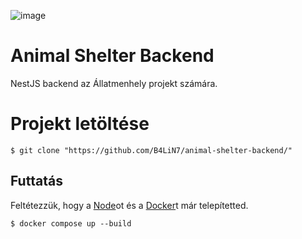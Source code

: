 ![image](https://github.com/B4LiN7/animal-shelter-backend/assets/145648111/d5b89595-ea94-4f8b-bd8d-658d84770895)

# Animal Shelter Backend
NestJS backend az Állatmenhely projekt számára.

# Projekt letöltése
```
$ git clone "https://github.com/B4LiN7/animal-shelter-backend/"
```

## Futtatás
Feltétezzük, hogy a [Node](https://nodejs.org/)ot és a [Docker](https://www.docker.com/)t már telepítetted.
```
$ docker compose up --build
```
